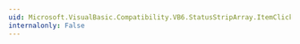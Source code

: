 ```yaml
---
uid: Microsoft.VisualBasic.Compatibility.VB6.StatusStripArray.ItemClicked
internalonly: False
---
```

